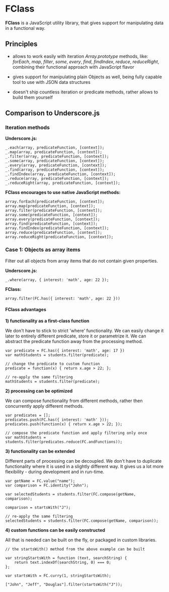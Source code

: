 # FClass

**FClass** is a JavaScript utility library, that gives support for manipulating data in a functional way.

## Principles

* allows to work easily with iteration *Array.prototype* methods, like: *forEach*, *map*, *filter*, *some*, *every*, *find*, *findIndex*, *reduce*, *reduceRight*, combining their functional approach with JavaScript flavor

* gives support for manipulating plain Objects as well, being fully capable tool to use with JSON data structures

* doesn't ship countless iteration or predicate methods, rather allows to build them yourself


## Comparison to Underscore.js

### Iteration methods

**Underscore.js:**

	_.each(array, predicateFunction, [context]);
	_.map(array, predicateFunction, [context]);
	_.filter(array, predicateFunction, [context]);
	_.some(array, predicateFunction, [context]);
	_.every(array, predicateFunction, [context]);
	_.find(array, predicateFunction, [context]);
	_.findIndex(array, predicateFunction, [context]);
	_.reduce(array, predicateFunction, [context]);
	_.reduceRight(array, predicateFunction, [context]);

**FClass encourages to use native JavaScript methods:**

	array.forEach(predicateFunction, [context]);
	array.map(predicateFunction, [context]);
	array.filter(predicateFunction, [context]);
	array.some(predicateFunction, [context]);
	array.every(predicateFunction, [context]);
	array.find(predicateFunction, [context]);
	array.findIndex(predicateFunction, [context]);
	array.reduce(predicateFunction, [context]);
	array.reduceRight(predicateFunction, [context]);
	
### Case 1: Objects as array items

Filter out all objects from array items that do not contain given properties.

**Underscore.js:**

	_.where(array, { interest: 'math', age: 22 });

**FClass:**

	array.filter(FC.has({ interest: 'math', age: 22 }))
	
#### FClass advantages ####

**1) functionality as a first-class function**

We don't have to stick to strict 'where' functionality. We can easily change it later to entirely different predicate, store it or parametrize it. We can abstract the predicate function away from the processing method.

	var predicate = FC.has({ interest: 'math', age: 17 })
	var mathStudents = students.filter(predicate);
	
	// change the predicate to custom function
	predicate = function(x) { return x.age > 22; };
	
	// re-apply the same filtering
	mathStudents = students.filter(predicate);

**2) processing can be optimized**

We can compose functionality from different methods, rather then concurrently apply different methods. 

    var predicates = [];
	predicates.push(FC.has({ interest: 'math' }));
	predicates.push(function(x) { return x.age > 22; });
	
	// compose the predicate function and apply filtering only once
	var mathStudents = students.filter(predicates.reduce(FC.andFunctions));


**3) functionality can be extended**

Different parts of processing can be decoupled. We don't have to duplicate functionality where it is used in a slightly different way.
It gives us a lot more flexibility - during development and in run-time.

    var getName = FC.value("name");
    var comparison = FC.identity("John");
        
	var selectedStudents = students.filter(FC.compose(getName, comparison);
	
	comparison = startsWith("J");
	
	// re-apply the same filtering 
	selectedStudents = students.filter(FC.compose(getName, comparison));
	

**4) custom functions can be easily constructed**

All that is needed can be built on the fly, or packaged in custom libraries.

    // the startsWith() method from the above example can be built
    
    var stringStartsWith = function (text, searchString) {
        return text.indexOf(searchString, 0) === 0;
    };
    
    var startsWith = FC.curry(1, stringStartsWith);
    
    ["John", "Jeff", "Douglas"].filter(startsWith("J"));
    

